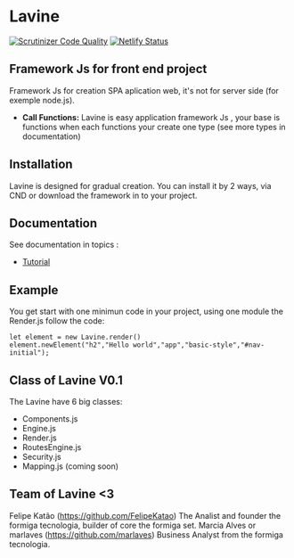 # Lavine

[![Scrutinizer Code Quality](https://scrutinizer-ci.com/g/formiga-tecnologia/Lavine/badges/quality-score.png?b=master)](https://scrutinizer-ci.com/g/formiga-tecnologia/Lavine/?branch=master)
[![Netlify Status](https://api.netlify.com/api/v1/badges/8018fe7d-1ce3-4070-a4b4-0f3c3ac4fe9c/deploy-status)](https://app.netlify.com/sites/lavine/deploys)

## Framework Js for front end project

Framework Js for creation SPA aplication web, it's not for server side (for exemple node.js).

* **Call Functions:** Lavine is easy application framework Js , your base  is functions when each functions your create one type (see more types in documentation)
  
## Installation

Lavine is designed for gradual creation. You can install it by 2 ways, via CND or download the framework in to your project.

## Documentation

See documentation in topics :

* [Tutorial](https://github.com>)

## Example

You get start with one minimun code in your project, using  one module the Render.js follow the code:

``` .
let element = new Lavine.render()
element.newElement("h2","Hello world","app","basic-style","#nav-initial");

```

## Class of Lavine V0.1

The Lavine have 6 big classes:

* Components.js
* Engine.js
* Render.js
* RoutesEngine.js
* Security.js
* Mapping.js (coming soon)

## Team of Lavine <3

Felipe Katão (https://github.com/FelipeKatao)
The Analist and founder the formiga tecnologia, builder of core the formiga set.
Marcia Alves or marlaves (https://github.com/marlaves)
Business Analyst from the formiga tecnologia.
